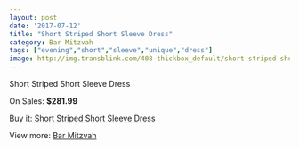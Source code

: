 ```yaml
---
layout: post
date: '2017-07-12'
title: "Short Striped Short Sleeve Dress"
category: Bar Mitzvah
tags: ["evening","short","sleeve","unique","dress"]
image: http://img.transblink.com/408-thickbox_default/short-striped-short-sleeve-dress.jpg
---
```

Short Striped Short Sleeve Dress

On Sales: **$281.99**
<a href="https://www.transblink.com/en/bar-mitzvah/107-short-striped-short-sleeve-dress.html"><amp-img layout="responsive" width="600" height="600" src="//img.transblink.com/408-thickbox_default/short-striped-short-sleeve-dress.jpg" alt="Short Striped Short Sleeve Dress 0" /></a>
<a href="https://www.transblink.com/en/bar-mitzvah/107-short-striped-short-sleeve-dress.html"><amp-img layout="responsive" width="600" height="600" src="//img.transblink.com/410-thickbox_default/short-striped-short-sleeve-dress.jpg" alt="Short Striped Short Sleeve Dress 1" /></a>
<a href="https://www.transblink.com/en/bar-mitzvah/107-short-striped-short-sleeve-dress.html"><amp-img layout="responsive" width="600" height="600" src="//img.transblink.com/409-thickbox_default/short-striped-short-sleeve-dress.jpg" alt="Short Striped Short Sleeve Dress 2" /></a>

Buy it: [Short Striped Short Sleeve Dress](https://www.transblink.com/en/bar-mitzvah/107-short-striped-short-sleeve-dress.html "Short Striped Short Sleeve Dress")

View more: [Bar Mitzvah](https://www.transblink.com/en/2-bar-mitzvah "Bar Mitzvah")